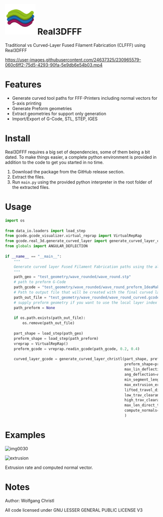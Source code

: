 # <img src="real3dfff_logo.png" width="100" height="100" /> Real3DFFF

Traditional vs Curved-Layer Fused Filament Fabrication (CLFFF) using Real3DFFF

https://user-images.githubusercontent.com/24637325/230965579-060c6ff2-75d5-4293-90fa-5e9db6e54b03.mp4

# Features

*  Generate curved tool paths for FFF-Printers including normal vectors for 5-axis printing
*  Generate Preform geometries
*  Extract geometries for support only generation
*  Import/Export of G-Code, STL, STEP, IGES

# Install
Real3DFFF requires a big set of dependencies, some of them being a bit dated.
To make things easier, a complete python environment is provided in addition to the code to get you started in no time.

1. Download the package from the GitHub release section.
2. Extract the files. 
3. Run `main.py` using the provided python interpreter in the root folder of the extracted files.

# Usage

```python
import os

from data_io.loaders import load_step
from gcode.gcode_visualizer.virtual_reprap import VirtualRepRap
from gcode.real_3d.generate_curved_layer import generate_curved_layer_christl
from globals import ANGULAR_DEFLECTION

if __name__ == "__main__":
    """
    Generate curved layer Fused Filament Fabrication paths using the algorithm according to Christl
    """
    path_geo = "test_geometry/wave_rounded/wave_round.stp"
    # path to preform G-Code
    path_gcode = "test_geometry/wave_rounded/wave_round_preform_IdeaMaker.gcode"
    # Path to output file that will be created with the final curved layer gcode inside
    path_out_file = "test_geometry/wave_rounded/wave_round_curved.gcode"
    # supply preform geometry if you want to use the local layer index -> This feature does not work yet use None
    path_preform = None

    if os.path.exists(path_out_file):
        os.remove(path_out_file)

    part_shape = load_step(path_geo)
    preform_shape = load_step(path_preform)
    vreprap = VirtualRepRap()
    preform_gcode = vreprap.readin_gcode(path_gcode, 0.2, 0.4)

    curved_layer_gcode = generate_curved_layer_christl(part_shape, preform_gcode, path_out_file,
                                                       preform_shape=preform_shape,
                                                       max_lin_deflection=0.5,
                                                       ang_deflection=ANGULAR_DEFLECTION,
                                                       min_segment_length=0.2,
                                                       max_extrusion_err=0.5,
                                                       lifted_travel_dist=2,
                                                       low_trav_clearance=0.5,
                                                       high_trav_clearance=1,
                                                       max_len_direct_trav=2,
                                                       compute_normals=False
                                                       )
```

# Examples

![img0030](https://user-images.githubusercontent.com/24637325/230966753-27a66a8c-9369-49ab-ace8-eaf8485738eb.png)

![extrusion](https://user-images.githubusercontent.com/24637325/230968475-04670609-b0a2-437b-87cc-b3edd10c1a9c.png)

Extrusion rate and computed normal vector.

# Notes
Author: Wolfgang Christl 

All code licensed under GNU LESSER GENERAL PUBLIC LICENSE V3
